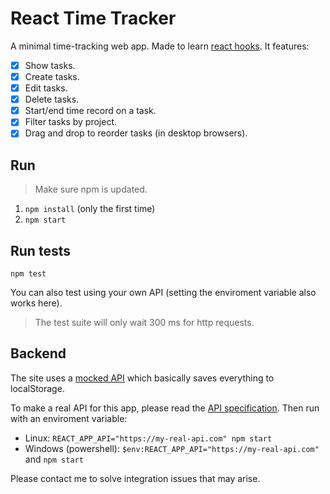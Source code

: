 # React Time Tracker

A minimal time-tracking web app. Made to learn [react hooks](https://reactjs.org/docs/hooks-intro.html).
It features:

- [x] Show tasks.
- [x] Create tasks.
- [x] Edit tasks.
- [x] Delete tasks.
- [x] Start/end time record on a task.
- [x] Filter tasks by project.
- [x] Drag and drop to reorder tasks (in desktop browsers).

## Run

> Make sure npm is updated.

1. `npm install` (only the first time)
2. `npm start`

## Run tests

`npm test`

You can also test using your own API (setting the enviroment variable also works here).

> The test suite will only wait 300 ms for http requests.

## Backend

The site uses a [mocked API](src/mockAdapter.js) which basically saves everything to localStorage.

To make a real API for this app, please read the [API specification](API-specification.md). Then run with an enviroment variable:

- Linux: `REACT_APP_API="https://my-real-api.com" npm start`
- Windows (powershell): `$env:REACT_APP_API="https://my-real-api.com"` and `npm start`

Please contact me to solve integration issues that may arise.
